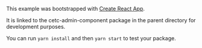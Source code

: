 This example was bootstrapped with [Create React App](https://github.com/facebook/create-react-app).

It is linked to the cetc-admin-component package in the parent directory for development purposes.

You can run `yarn install` and then `yarn start` to test your package.
